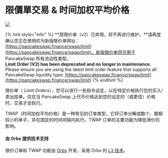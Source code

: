 # 限價單交易 & 时间加权平均价格

![](<../../../.gitbook/assets/image (110).png>)

{% hint style="info" %}
**原限价单（v2）已弃用，将不再进行维护。**请再度确认您正在使用的为新版限价单网址：[https://pancakeswap.finance/swap/limit](https://pancakeswap.finance/swap/limit)。新版限价单将可用于 PancakeSwap 所有流动性类型。\
**Limit Order (V2) has been deprecated and no longer in maintenance.** Please ensure you are using the latest limit order feature that supports all PancakeSwap liquidity type: [https://pancakeswap.finance/swap/limit](https://pancakeswap.finance/swap/limit)
{% endhint %}

限价单（ Limit Orders），您可以进行一些指令设定，以在特定价格执行您的买入/卖出挂单。仅在当 PancakeSwap 上代币价格达到您的设定的（或更佳）价格时，交易才会执行。

TWAP（时间加权平均价格）是一种常见的订单类型，它将订单分解成数个、数额较小的单子，并在固定的时间间隔内执行。TWAP 订单的主要功能为降低滑价的影响。

#### 由 Orbs 提供技术支持 <a href="#powered-by-orbs" id="powered-by-orbs"></a>

限价订单和 TWAP 功能由 [Orbs](https://www.orbs.com/) 开发，采用 Orbs 的 [L3 技术](https://www.orbs.com/overview/)。
